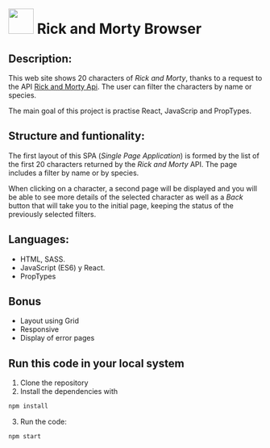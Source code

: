 # <img src="https://icon-library.com/images/rick-and-morty-icon/rick-and-morty-icon-15.jpg" width="50"/> **Rick and Morty Browser**

## **Description:**

This web site shows 20 characters of _Rick and Morty_, thanks to a request to the API [Rick and Morty Api](https://rickandmortyapi.com/documentation/#get-all-characters). The user can filter the characters by name or species.

The main goal of this project is practise React, JavaScrip and PropTypes.

## **Structure and funtionality:**

The first layout of this SPA (_Single Page Application_) is formed by the list of the first 20 characters returned by the _Rick and Morty_ API. The page includes a filter by name or by species.

When clicking on a character, a second page will be displayed and you will be able to see more details of the selected character as well as a _Back_ button that will take you to the initial page, keeping the status of the previously selected filters.

## **Languages**:

- HTML, SASS.
- JavaScript (ES6) y React.
- PropTypes

## **Bonus**

- Layout using Grid
- Responsive
- Display of error pages

## **Run this code in your local system**

1. Clone the repository
2. Install the dependencies with

```bash
npm install
```

3.  Run the code:

```bash
npm start
```
